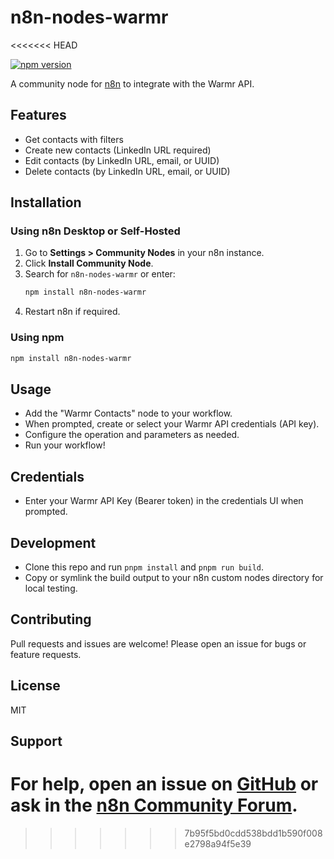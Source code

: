 # n8n-nodes-warmr
<<<<<<< HEAD

[![npm version](https://badge.fury.io/js/n8n-nodes-warmr.svg)](https://badge.fury.io/js/n8n-nodes-warmr)

A community node for [n8n](https://n8n.io) to integrate with the Warmr API.

## Features

- Get contacts with filters
- Create new contacts (LinkedIn URL required)
- Edit contacts (by LinkedIn URL, email, or UUID)
- Delete contacts (by LinkedIn URL, email, or UUID)

## Installation

### Using n8n Desktop or Self-Hosted

1. Go to **Settings > Community Nodes** in your n8n instance.
2. Click **Install Community Node**.
3. Search for `n8n-nodes-warmr` or enter:
   ```sh
   npm install n8n-nodes-warmr
   ```
4. Restart n8n if required.

### Using npm

```sh
npm install n8n-nodes-warmr
```

## Usage

- Add the "Warmr Contacts" node to your workflow.
- When prompted, create or select your Warmr API credentials (API key).
- Configure the operation and parameters as needed.
- Run your workflow!

## Credentials

- Enter your Warmr API Key (Bearer token) in the credentials UI when prompted.

## Development

- Clone this repo and run `pnpm install` and `pnpm run build`.
- Copy or symlink the build output to your n8n custom nodes directory for local testing.

## Contributing

Pull requests and issues are welcome! Please open an issue for bugs or feature requests.

## License

MIT

## Support

For help, open an issue on [GitHub](https://github.com/yourusername/n8n-nodes-warmr) or ask in the [n8n Community Forum](https://community.n8n.io/).
=======
>>>>>>> 7b95f5bd0cdd538bdd1b590f008e2798a94f5e39
